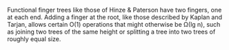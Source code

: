 Functional finger trees like those of Hinze & Paterson have two fingers, one at each end. Adding a finger at the root, like those described by Kaplan and Tarjan, allows certain O(1) operations that might otherwise be Ω(lg n), such as joining two trees of the same height or splitting a tree into two trees of roughly equal size.